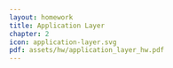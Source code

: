 ```yaml
---
layout: homework
title: Application Layer
chapter: 2
icon: application-layer.svg
pdf: assets/hw/application_layer_hw.pdf
---
```

